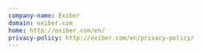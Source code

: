 ```yaml
---
company-name: Exiber
domain: exiber.com
home: http://exiber.com/en/
privacy-policy: http://exiber.com/en/privacy-policy/
---
```




